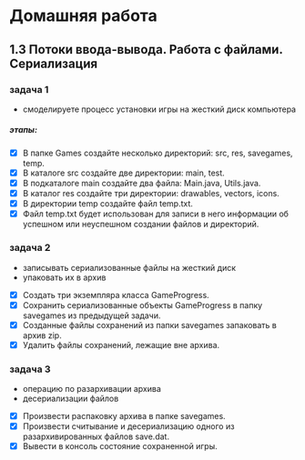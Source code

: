 # Домашняя работа
## 1.3 Потоки ввода-вывода. Работа с файлами. Сериализация
### задача 1
* смоделируете процесс установки игры на жесткий диск компьютера
##### этапы:
- [x] В папке Games создайте несколько директорий: src, res, savegames, temp.
- [x] В каталоге src создайте две директории: main, test.
- [x] В подкаталоге main создайте два файла: Main.java, Utils.java.
- [x] В каталог res создайте три директории: drawables, vectors, icons.
- [x] В директории temp создайте файл temp.txt.
- [x] Файл temp.txt будет использован для записи в него информации об успешном или неуспешном создании файлов и директорий.

### задача 2
* записывать сериализованные файлы на жесткий диск
* упаковать их в архив 

- [x] Создать три экземпляра класса GameProgress.
- [x] Сохранить сериализованные объекты GameProgress в папку savegames из предыдущей задачи.
- [x] Созданные файлы сохранений из папки savegames запаковать в архив zip.
- [x] Удалить файлы сохранений, лежащие вне архива.

### задача 3

* операцию по разархивации архива
* десериализации файлов

- [x] Произвести распаковку архива в папке savegames.
- [x] Произвести считывание и десериализацию одного из разархивированных файлов save.dat.
- [x] Вывести в консоль состояние сохраненной игры.